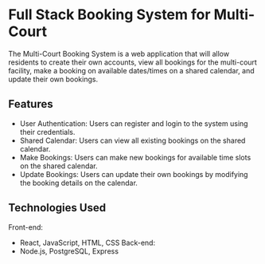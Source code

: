 # Full Stack Booking System for Multi-Court

The Multi-Court Booking System is a web application that will allow residents to create their own accounts, view all bookings for the multi-court facility, make a booking on available dates/times on a shared calendar, and update their own bookings.

## Features
- User Authentication: Users can register and login to the system using their credentials.
- Shared Calendar: Users can view all existing bookings on the shared calendar.
- Make Bookings: Users can make new bookings for available time slots on the shared calendar.
- Update Bookings: Users can update their own bookings by modifying the booking details on the calendar.

## Technologies Used
Front-end:
- React, JavaScript, HTML, CSS
Back-end:
- Node.js, PostgreSQL, Express

